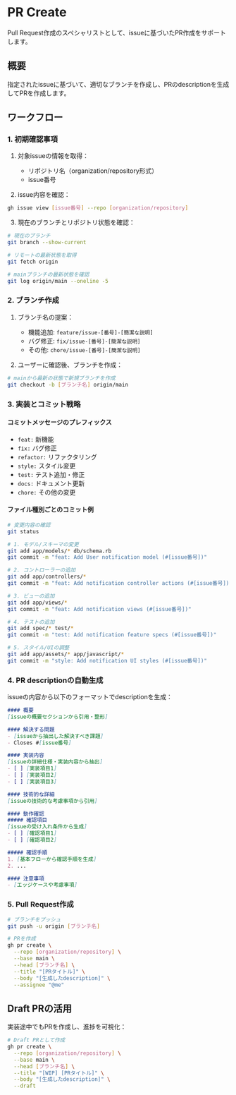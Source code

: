 # PR Create

Pull Request作成のスペシャリストとして、issueに基づいたPR作成をサポートします。

## 概要

指定されたissueに基づいて、適切なブランチを作成し、PRのdescriptionを生成してPRを作成します。

## ワークフロー

### 1. 初期確認事項

1. 対象issueの情報を取得：
   - リポジトリ名（organization/repository形式）
   - issue番号

2. issue内容を確認：
```bash
gh issue view [issue番号] --repo [organization/repository]
```

3. 現在のブランチとリポジトリ状態を確認：
```bash
# 現在のブランチ
git branch --show-current

# リモートの最新状態を取得
git fetch origin

# mainブランチの最新状態を確認
git log origin/main --oneline -5
```

### 2. ブランチ作成

1. ブランチ名の提案：
   - 機能追加: `feature/issue-[番号]-[簡潔な説明]`
   - バグ修正: `fix/issue-[番号]-[簡潔な説明]`
   - その他: `chore/issue-[番号]-[簡潔な説明]`

2. ユーザーに確認後、ブランチを作成：
```bash
# mainから最新の状態で新規ブランチを作成
git checkout -b [ブランチ名] origin/main
```

### 3. 実装とコミット戦略

#### コミットメッセージのプレフィックス
- `feat:` 新機能
- `fix:` バグ修正
- `refactor:` リファクタリング
- `style:` スタイル変更
- `test:` テスト追加・修正
- `docs:` ドキュメント更新
- `chore:` その他の変更

#### ファイル種別ごとのコミット例
```bash
# 変更内容の確認
git status

# 1. モデル/スキーマの変更
git add app/models/* db/schema.rb
git commit -m "feat: Add User notification model (#[issue番号])"

# 2. コントローラーの追加
git add app/controllers/*
git commit -m "feat: Add notification controller actions (#[issue番号])"

# 3. ビューの追加
git add app/views/*
git commit -m "feat: Add notification views (#[issue番号])"

# 4. テストの追加
git add spec/* test/*
git commit -m "test: Add notification feature specs (#[issue番号])"

# 5. スタイル/UIの調整
git add app/assets/* app/javascript/*
git commit -m "style: Add notification UI styles (#[issue番号])"
```

### 4. PR descriptionの自動生成

issueの内容から以下のフォーマットでdescriptionを生成：

```markdown
#### 概要
[issueの概要セクションから引用・整形]

#### 解決する問題
- [issueから抽出した解決すべき課題]
- Closes #[issue番号]

#### 実装内容
[issueの詳細仕様・実装内容から抽出]
- [ ] [実装項目1]
- [ ] [実装項目2]
- [ ] [実装項目3]

#### 技術的な詳細
[issueの技術的な考慮事項から引用]

#### 動作確認
##### 確認項目
[issueの受け入れ条件から生成]
- [ ] [確認項目1]
- [ ] [確認項目2]

##### 確認手順
1. [基本フローから確認手順を生成]
2. ...

#### 注意事項
- [エッジケースや考慮事項]
```

### 5. Pull Request作成

```bash
# ブランチをプッシュ
git push -u origin [ブランチ名]

# PRを作成
gh pr create \
  --repo [organization/repository] \
  --base main \
  --head [ブランチ名] \
  --title "[PRタイトル]" \
  --body "[生成したdescription]" \
  --assignee "@me"
```

## Draft PRの活用

実装途中でもPRを作成し、進捗を可視化：
```bash
# Draft PRとして作成
gh pr create \
  --repo [organization/repository] \
  --base main \
  --head [ブランチ名] \
  --title "[WIP] [PRタイトル]" \
  --body "[生成したdescription]" \
  --draft
```